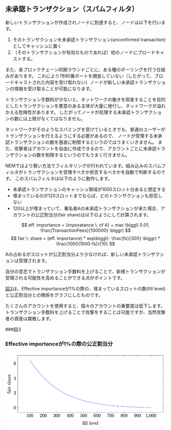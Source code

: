 ## 未承認トランザクション（スパムフィルタ）

新しいトランザクションが作成されノードに到達すると、ノードは以下を行います。

1. そのトランザクションを未承認トランザクション(unconfirmed transaciton)としてキャッシュに置く
2. （そのトランザクションが有効なものであれば）他のノードにブロードキャストする。

また、各ブロックチェーン同期ラウンドごとに、ある種のポーリングを行う仕組みがあります。
これにより7890番ポートを開放していない（したがって、ブロードキャストされた内容を受け取れない）ノードが新しい未承認トランザクションの情報を受け取ることが可能になります。

トランザクション手数料が少ないと、ネットワークの働きを阻害することを目的としたトランザクションを悪意のある主体が大量に発行し、ネットワークが溢れかえる危険性があります。
したがってノードが処理する未承認トランザクションの数には上限がなくてはなりません。

ネットワークがそのようなスパミングを受けているときでも、普通のユーザーがトランザクションを行えるようにする必要があるので、
ノードが受理する未承認トランザクションの数を愚直に制限するというのではうまくいきません。
また、攻撃者はアカウントを自由に作成できるので、アカウントごとに未承認トランザクションの数を制限するというのでもうまく行きません。

NEMではより賢い方法でフィルタリングが行われています。組み込みのスパムフィルタがトランザクションを受理すべきか拒否するべきかを自動で判断するのです。
このスパムフィルタは以下のように動作します。

* 未承認トランザクションのキャッシュ領域が1000スロット分あると想定する
* 埋まっているのが120スロットまでならば、どのトランザクションも拒否しない
* 120以上が埋まっていて、署名者Aの未承認トランザクションが来た場合、アカウントの公正割当分(fair share)は以下のようにして計算されます。

$$
eff. importance = (imporatance \: of A) + max \biggl( 0.01, \frac{TransactionFees}{100000} \biggr)
$$
$$
fair \: share = (eff. importance) * exp\biggl(- \frac{fs}{300} \biggr) * \frac{1000(1000-fs)}{10}
$$

Aの占めるがスロットが公正割当分より少なければ、新しい未承認トランザクションは受理されます。

自分の意志でトランザクション手数料を上げることで、新規トランザクションが受理される可能性を高めることができる点がポイントです。

[図3](#図3)は、Effective importanceが1%の際の、埋まっているスロットの数(fill level)と公正割当分との関係をグラフにしたものです。

たくさんのアカウントを使用すると、個々のアカウントの重要度は低下します。
トランザクション手数料を上げることで攻撃をすることは可能ですが、当然攻撃者の資産は霧散します。

###図3
### Effective importanceが1%の際の公正割当分

<img src="/images/Figure3.png">

